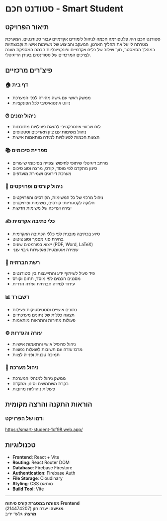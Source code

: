 # סטודנט חכם - Smart Student

## תיאור הפרויקט
סטודנט חכם היא פלטפורמה חכמה לניהול לימודים אקדמיים עבור סטודנטים. המערכת מטרתה לייעל את תהליך הארגון, המעקב והביצוע של משימות אישיות וקבוצתיות במהלך הסמסטר, תוך שילוב של כלים אקדמיים ופונקציונליות חכמה המספקת מענה לצרכים המרכזיים של סטודנטים בעידן הדיגיטלי.

## פיצ'רים מרכזיים

### 🏠 דף בית
* ממשק ראשי עם גישה מהירה לכלי המערכת
* ניווט אינטואיטיבי לכל הפונקציות

### ⏰ ניהול זמנים
* לוח שבועי אינטרקטיבי להצגת פעילויות מתוכננות
* ניהול משימות עם ציון תאריכים וסטטוסים
* הצעות חכמות לפעילויות למידה מותאמות אישית

### 📚 ספריית סיכומים
* מרחב דיגיטלי שיתופי לחיפוש וצפייה בסיכומי שיעורים
* סינון מתקדם לפי מוסד, קורס, מרצה וסוג סיכום
* מערכת דירוגים ושמירת מועדפים

### 📝 ניהול קורסים ופרויקטים
* ניהול מרכזי של כל המשימות, הקורסים והפרויקטים
* חלוקה לקטגוריות: קורסים, משימות ופרויקטים
* יצירה ועריכה של משימות חדשות

### ✍️ כלי כתיבה אקדמית
* סיוע בכתיבה מובנית לפי כללי הכתיבה האקדמית
* בחירת סוג מסמך וסוג ציטוט
* ייצוא בפורמטים שונים (PDF, Word, LaTeX)
* שמירה אוטומטית ואפשרות גיבוי ענני

### 👥 רשת חברתית
* פיד פעיל לשיתוף ידע והתייעצות בין סטודנטים
* מסננים חכמים לפי מוסד, תחום וקורס
* עידוד למידה חברתית ועזרה הדדית

### 📊 דשבורד
* נתונים אישיים וסטטיסטיקות פעילות
* תצוגה כללית של נתונים מערכתיים
* פעולות מהירות והתראות מותאמות

### ⚙️ עזרה והגדרות
* ניהול פרופיל אישי והתאמות אישיות
* מרכז עזרה עם תשובות לשאלות נפוצות
* תמיכה טכנית ופנייה לצוות

### 🔧 ניהול מערכת
* ממשק ניהול למנהלי המערכת
* בקרת משתמשים וסינון מתקדם
* פעולות ניהוליות מרובות

## הוראות התקנה והרצה מקומית

### דמו של הפרויקט:
https://smart-student-1cf98.web.app/
## טכנולוגיות

* **Frontend**: React + Vite
* **Routing**: React Router DOM
* **Database**: Firebase Firestore
* **Authentication**: Firebase Auth
* **File Storage**: Cloudinary
* **Styling**: CSS מותאם
* **Build Tool**: Vite

---

**מפותח במסגרת קורס פיתוח Frontend**  
**מגישה**: יערה חזן (214474207)  
**מרצה**: גלעד יריב
